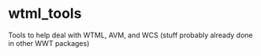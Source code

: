 # wtml_tools
Tools to help deal with WTML, AVM, and WCS (stuff probably already done in other WWT packages)
